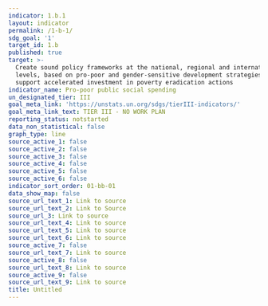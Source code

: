 ```yaml
---
indicator: 1.b.1
layout: indicator
permalink: /1-b-1/
sdg_goal: '1'
target_id: 1.b
published: true
target: >-
  Create sound policy frameworks at the national, regional and international
  levels, based on pro-poor and gender-sensitive development strategies, to
  support accelerated investment in poverty eradication actions
indicator_name: Pro-poor public social spending
un_designated_tier: III
goal_meta_link: 'https://unstats.un.org/sdgs/tierIII-indicators/'
goal_meta_link_text: TIER III - NO WORK PLAN
reporting_status: notstarted
data_non_statistical: false
graph_type: line
source_active_1: false
source_active_2: false
source_active_3: false
source_active_4: false
source_active_5: false
source_active_6: false
indicator_sort_order: 01-bb-01
data_show_map: false
source_url_text_1: Link to source
source_url_text_2: Link to Source
source_url_3: Link to source
source_url_text_4: Link to source
source_url_text_5: Link to source
source_url_text_6: Link to source
source_active_7: false
source_url_text_7: Link to source
source_active_8: false
source_url_text_8: Link to source
source_active_9: false
source_url_text_9: Link to source
title: Untitled
---
```

